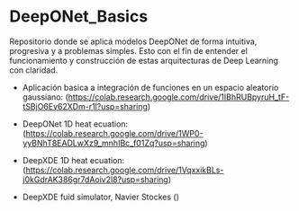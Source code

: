 # DeepONet_Basics
Repositorio donde se aplica modelos DeepONet de forma intuitiva, progresiva y a problemas simples. Esto con el fin de entender el funcionamiento y construcción de estas arquitecturas de Deep Learning con claridad.

- Aplicación basica a integración de funciones en un espacio aleatorio gaussiano:
(https://colab.research.google.com/drive/1IBhRUBpyruH_tF-tSBjO6Ev62XDm-r1l?usp=sharing)

- DeepONet 1D heat ecuation: (https://colab.research.google.com/drive/1WP0-yyBNhT8EADLwXz9_mnhIBc_f01Zq?usp=sharing)

- DeepXDE  1D heat ecuation: (https://colab.research.google.com/drive/1VqxxikBLs-j0kGdrAK386gr7dAoiv2l8?usp=sharing)

- DeepXDE fuid simulator, Navier Stockes ()
